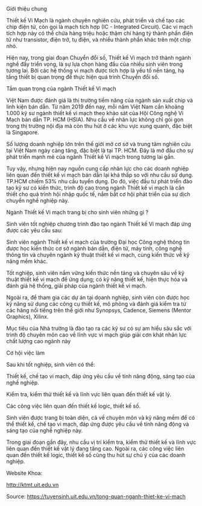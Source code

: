 Giới thiệu chung

Thiết kế Vi Mạch là ngành chuyên nghiên cứu, phát triển và chế tạo các chip điện tử, còn gọi là mạch tích hợp (IC - Integrated Circuit). Các vi mạch tích hợp này có thể chứa hàng triệu hoặc thậm chí hàng tỷ thành phần điện tử như transistor, điện trở, tụ điện, và nhiều thành phần khác trên một chip nhỏ.

Hiện nay, trong giai đoạn Chuyển đổi số, Thiết kế Vi mạch trở thành ngành nghề đầy triển vọng, là sự lựa chọn hàng đầu của nhiều sinh viên trong tương lai. Bởi các hệ thống vi mạch được tích hợp là yếu tố nền tảng, hạ tầng thiết bị quan trọng để thực hiện quá trình Chuyển đổi số.

Tầm quan trọng của ngành Thiết kế Vi mạch

Việt Nam được đánh giá là thị trường tiềm năng của ngành sản xuất chip và linh kiện bán dẫn. Từ năm 2019 đến nay, mỗi năm Việt Nam cần khoảng 1.000 kỹ sư ngành thiết kế vi mạch theo khảo sát của Hội Công nghệ Vi Mạch bán dẫn TP. HCM (HSIA). Nhu cầu về nhân lực không chỉ gói gọn trong thị trường nội địa mà còn thu hút ở các khu vực xung quanh, đặc biệt là Singapore.

Số lượng doanh nghiệp lớn trên thế giới mở cơ sở và trung tâm nghiên cứu tại Việt Nam ngày càng tăng, đặc biệt là tại TP. HCM. Đây là mở đầu cho sự phát triển mạnh mẽ của ngành Thiết kế Vi mạch trong tương lai gần.

Tuy vậy, nhưng hiện nay nguồn cung cấp nhân lực cho các doanh nghiệp liên quan đến thiết kế vi mạch bán dẫn lại khá thấp so với nhu cầu sử dụng. TP.HCM chiếm 53% nhu cầu tuyển dụng. Do đó, việc đầu tư phát triển đào tạo kỹ sư có kiến thức, trình độ cao trong ngành Thiết kế vi mạch là cần thiết cho quá trình hội nhập quốc tế, nắm bắt cơ hội phát triển của sự dịch chuyển nghề nghiệp này.

Ngành Thiết kế Vi mạch trang bị cho sinh viên những gì ?

Sinh viên tốt nghiệp chương trình đào tạo ngành Thiết kế Vi mạch đáp ứng được các yêu cầu sau:

Sinh viên ngành Thiết kế vi mạch của trường Đại học Công nghệ thông tin được học kiến thức cơ sở ngành bán dẫn, điện tử, máy tính, công nghệ thông tin và chuyên ngành kỹ thuật thiết kế vi mạch, cùng kiến thức về kỹ năng mềm khác.

Tốt nghiệp, sinh viên nắm vững kiến thức nền tảng và chuyên sâu về kỹ thuật thiết kế vi mạch để ứng dụng; có kỹ năng thiết kế, hiện thực hóa và đánh giá hệ thống, giải pháp của ngành thiết kế vi mạch.

Ngoài ra, để tham gia các dự án tại doanh nghiệp, sinh viên còn được học kỹ năng sử dụng các công cụ thiết kế, mô phỏng và đánh giá kiểm tra từ các hãng nổi tiếng trên thế giới như Synopsys, Cadence, Siemens (Mentor Graphics), Xilinx.

Mục tiêu của Nhà trường là đào tạo ra các kỹ sư có sự am hiểu sâu sắc với trình độ chuyên môn cao về lĩnh vực vi mạch giúp giải cơn khát nhân lực chất lượng cao ngành này

Cơ hội việc làm

Sau khi tốt nghiệp, sinh viên có thể:

Thiết kế, chế tạo vi mạch, đáp ứng yêu cầu về tính năng động, sáng tạo của nghề nghiệp.

Kiểm tra, kiểm thử thiết kế và lĩnh vực liên quan đến thiết kế vật lý.

Các công việc liên quan đến thiết kế logic, thiết kế số.

Sinh viên được trang bị toàn diện, cả về chuyên môn và kỹ năng mềm để có thể thiết kế, chế tạo vi mạch, đáp ứng được yêu cầu về tính năng động và sáng tạo của nghề nghiệp này.

Trong giai đoạn gần đây, nhu cầu vị trí kiểm tra, kiểm thử thiết kế và lĩnh vực liên quan đến thiết kế vật lý đang tăng cao. Ngoài ra, các công việc liên quan đến thiết kế logic, thiết kế số cũng thu hút sự chú ý của các doanh nghiệp.

Website Khoa:

http://ktmt.uit.edu.vn

Source: https://tuyensinh.uit.edu.vn/tong-quan-nganh-thiet-ke-vi-mach